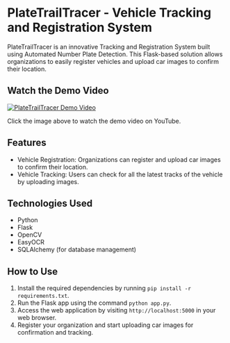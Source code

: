# PlateTrailTracer - Vehicle Tracking and Registration System

PlateTrailTracer is an innovative Tracking and Registration System built using Automated Number Plate Detection. This Flask-based solution allows organizations to easily register vehicles and upload car images to confirm their location.

## Watch the Demo Video

[![PlateTrailTracer Demo Video](https://github.com/Priya-gandhi324/PlateTrailTracer/assets/57464906/48d446ef-7826-40f4-a661-47e813ac0a78)](https://www.youtube.com/watch?v=kJCJbjaLWqc)

Click the image above to watch the demo video on YouTube.

## Features
- Vehicle Registration: Organizations can register and upload car images to confirm their location.
- Vehicle Tracking: Users can check for all the latest tracks of the vehicle by uploading images.

## Technologies Used
- Python
- Flask
- OpenCV
- EasyOCR
- SQLAlchemy (for database management)

## How to Use
1. Install the required dependencies by running `pip install -r requirements.txt`.
2. Run the Flask app using the command `python app.py`.
3. Access the web application by visiting `http://localhost:5000` in your web browser.
4. Register your organization and start uploading car images for confirmation and tracking.
